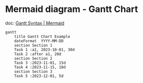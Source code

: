 # Mermaid diagram - Gantt Chart

doc: [Gantt Syntax | Mermaid](https://mermaid.js.org/syntax/gantt.html)

```mermaid
gantt
    title Gantt Chart Example
    dateFormat  YYYY-MM-DD
    section Section 1
    Task 1 :a1, 2023-10-01, 30d
    Task 2 :after a1, 20d
    section Section 2
    Task 3 :2023-11-01, 15d
    Task 4 :2023-11-15, 10d
    section Section 3
    Task 5 :2023-12-01, 5d
```
